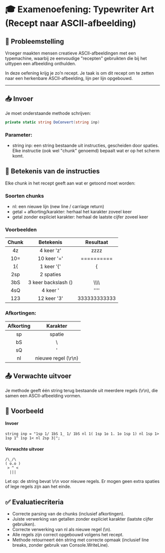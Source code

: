 # 🎓 Examenoefening: Typewriter Art (Recept naar ASCII-afbeelding)

## 🧩 Probleemstelling
Vroeger maakten mensen creatieve ASCII-afbeeldingen met een typemachine, waarbij ze eenvoudige "recepten" gebruikten die bij het uittypen een afbeelding onthulden.

In deze oefening krijg je zo’n recept. Je taak is om dit recept om te zetten naar een herkenbare ASCII-afbeelding, lijn per lijn opgebouwd.

---

## 📥 Invoer

Je moet onderstaande methode schrijven:

```csharp
private static string DoConvert(string inp)
```
### Parameter:
- string inp: een string bestaande uit instructies, gescheiden door spaties. Elke instructie (ook wel "chunk" genoemd) bepaalt wat er op het scherm komt.


## 🔧 Betekenis van de instructies
Elke chunk in het recept geeft aan wat er getoond moet worden:

### Soorten chunks
- nl: een nieuwe lijn (new line / carriage return)
- getal + afkorting/karakter: herhaal het karakter zoveel keer
- getal zonder expliciet karakter: herhaal de laatste cijfer zoveel keer

### Voorbeelden
|Chunk|	Betekenis|	Resultaat|
|:---:|:---:|:--:|
|4z	|4 keer 'z'	|zzzz|
|10=|	10 keer '='|	==========|
|1{	|1 keer '{'	|{|
|2sp|	2 spaties|	|
|3bS|	3 keer backslash (\)|	\\\\\\\\ |
|4sQ|	4 keer '	|''''|
|123|	12 keer '3'|	333333333333|

### Afkortingen:
|Afkorting	|Karakter|
|:---:|:---:|
|sp|	spatie|
|bS|	\\ |
|sQ|	' |
|nl|	nieuwe regel (\r\n)|

## 📤 Verwachte uitvoer
Je methode geeft één string terug bestaande uit meerdere regels (\r\n), die samen een ASCII-afbeelding vormen.

## 📌 Voorbeeld
#### Invoer
```
string inp = "1sp 1/ 1bS 1_ 1/ 1bS nl 1( 1sp 1o 1. 1o 1sp 1) nl 1sp 1> 1sp 1^ 1sp 1< nl 2sp 3|";
```
#### Verwachte uitvoer
```
/\_/\
( o.o )
 > ^ <
  |||
```
Let op: de string bevat \r\n voor nieuwe regels. Er mogen geen extra spaties of lege regels zijn aan het einde.

## ✅ Evaluatiecriteria
- Correcte parsing van de chunks (inclusief afkortingen).
- Juiste verwerking van getallen zonder expliciet karakter (laatste cijfer gebruiken).
- Correcte verwerking van nl als nieuwe regel (\n).
- Alle regels zijn correct opgebouwd volgens het recept.
- Methode retourneert één string met correcte opmaak (inclusief line breaks, zonder gebruik van Console.WriteLine).
